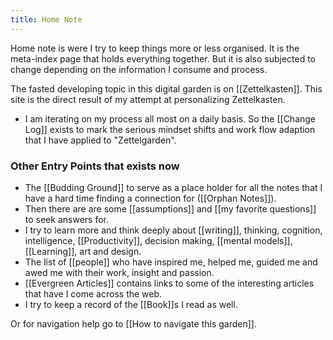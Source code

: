 ```yaml
---
title: Home Note
---
```


Home note is were I try to keep things more or less organised. It is the meta-index page  that holds everything together. But it is also subjected to change depending on the information I consume and process.


The fasted developing topic in this digital garden is on [[Zettelkasten]]. This site is the direct result of my attempt at personalizing Zettelkasten. 
- I am iterating on my process all most on a daily basis. So the [[Change Log]] exists to mark the serious mindset shifts and work flow adaption that I have applied to "Zettelgarden".
 

### Other Entry Points that exists now
- The  [[Budding Ground]] to serve as a place holder for all the notes that I have a hard time finding a connection for ([[Orphan Notes]]). 
- Then there are  are some [[assumptions]] and [[my favorite questions]] to seek answers for.
- I  try to learn more and think deeply about  [[writing]], thinking, cognition, intelligence, [[Productivity]], decision making, [[mental models]], [[Learning]], art and design.
- The list of [[people]] who have inspired me, helped me, guided me and awed me with their work, insight and passion.
- [[Evergreen Articles]] contains links to some of the interesting articles that have I come across the web.
- I try to keep a record of the [[Book]]s I read as well.



Or for navigation help go to [[How to navigate this garden]].
